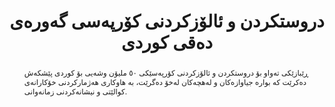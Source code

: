 ---
title: "دروستکردن و ئالۆزکردنی کۆرپەسی گەورەی دەقی کوردی"
authors: ["zainab-hussein", "mohammad-ali", "sara-ahmed"]
abstract: "ڕێبازێکی تەواو بۆ دروستکردن و ئالۆزکردنی کۆرپەسێکی ٥٠ ملیۆن وشەیی بۆ کوردی پێشکەش دەکرێت کە بواره‌ جیاوازەکان و لەهچەکان لەخۆ دەگرێت، بە هاوکاری هەژمارکردنی خۆکارانەی کوالێتی و نیشانەکردنی زمانەوانی."
doiUrl: "https://doi.org/10.1000/corpus-kurdish-2023"
datasetIds: ["dataset-2", "dataset-8", "dataset-10"]
citation: "عومەر، ژیان؛ حەسەن، کاردو؛ و عەلی، ئاسو (2023). دروستکردن و ئالۆزکردنی کۆرپەسی گەورەی دەقی کوردی. سەرچاوە زمانییەکان و هەژمێرکردن، 57(3)، 891–920."
publishedDate: "2023-08-12"
journal: "Language Resources and Evaluation"
volume: "57"
issue: "3"
pages: "891-920"
doi: "10.1000/corpus-kurdish-2023"
keywords: ["کۆرپەس", "کوردی", "کۆکەوتنی دەق", "سەرچاوە زمانییەکان"]
projectId: "corpus-creation"
organizationIds: [1, 2]
draft: false
--- 